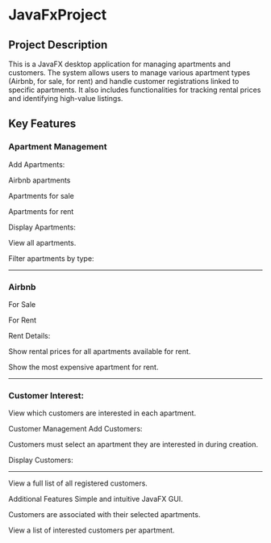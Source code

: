 # JavaFxProject

## Project Description
This is a JavaFX desktop application for managing apartments and customers. The system allows users to manage various apartment types (Airbnb, for sale, for rent) and handle customer registrations linked to specific apartments. It also includes functionalities for tracking rental prices and identifying high-value listings.

##  Key Features

### Apartment Management

Add Apartments:

Airbnb apartments

Apartments for sale

Apartments for rent

Display Apartments:

View all apartments.

Filter apartments by type:

---

### Airbnb

For Sale

For Rent

Rent Details:

Show rental prices for all apartments available for rent.

Show the most expensive apartment for rent.

---

### Customer Interest:

View which customers are interested in each apartment.

Customer Management
Add Customers:

Customers must select an apartment they are interested in during creation.

Display Customers:

---

View a full list of all registered customers.

Additional Features
Simple and intuitive JavaFX GUI.

Customers are associated with their selected apartments.

View a list of interested customers per apartment.

